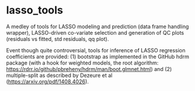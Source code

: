 # lasso_tools
A medley of tools for LASSO modeling and prediction (data frame handling wrapper), LASSO-driven co-variate selection and generation of QC plots (residuals vs fitted, std residuals, qq plot).

Event though quite controversial, tools for inference of LASSO regression coefficients are provided: (1) bootstrap as implemented in the GitHub hdrm package (with a hook for weighted models, the root algorithm: https://rdrr.io/github/pbreheny/hdrm/man/boot.glmnet.html) and (2) multiple-split as described by Dezeure et al (https://arxiv.org/pdf/1408.4026).
